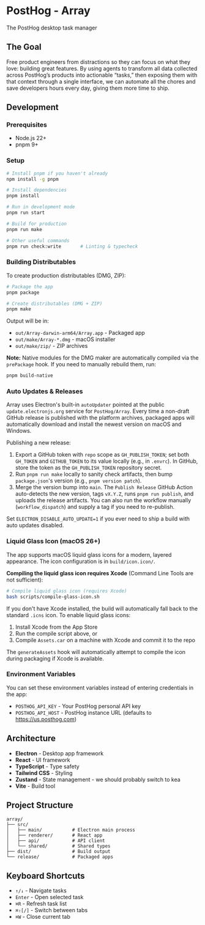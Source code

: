 # PostHog - Array

The PostHog desktop task manager

## The Goal

Free product engineers from distractions so they can focus on what they love: building great features. By using agents to transform all data collected across PostHog’s products into actionable “tasks,” then exposing them with that context through a single interface, we can automate all the chores and save developers hours every day, giving them more time to ship.

## Development

### Prerequisites

- Node.js 22+
- pnpm 9+

### Setup

```bash
# Install pnpm if you haven't already
npm install -g pnpm

# Install dependencies
pnpm install

# Run in development mode
pnpm run start

# Build for production
pnpm run make

# Other useful commands
pnpm run check:write       # Linting & typecheck
```

### Building Distributables

To create production distributables (DMG, ZIP):

```bash
# Package the app
pnpm package

# Create distributables (DMG + ZIP)
pnpm make
```

Output will be in:
- `out/Array-darwin-arm64/Array.app` - Packaged app
- `out/make/Array-*.dmg` - macOS installer
- `out/make/zip/` - ZIP archives

**Note:** Native modules for the DMG maker are automatically compiled via the `prePackage` hook. If you need to manually rebuild them, run:

```bash
pnpm build-native
```

### Auto Updates & Releases

Array uses Electron's built-in `autoUpdater` pointed at the public `update.electronjs.org` service for `PostHog/Array`. Every time a non-draft GitHub release is published with the platform archives, packaged apps will automatically download and install the newest version on macOS and Windows.

Publishing a new release:

1. Export a GitHub token with `repo` scope as `GH_PUBLISH_TOKEN`; set both `GH_TOKEN` and `GITHUB_TOKEN` to its value locally (e.g., in `.envrc`). In GitHub, store the token as the `GH_PUBLISH_TOKEN` repository secret.
2. Run `pnpm run make` locally to sanity check artifacts, then bump `package.json`'s version (e.g., `pnpm version patch`).
3. Merge the version bump into `main`. The `Publish Release` GitHub Action auto-detects the new version, tags `vX.Y.Z`, runs `pnpm run publish`, and uploads the release artifacts. You can also run the workflow manually (`workflow_dispatch`) and supply a tag if you need to re-publish.

Set `ELECTRON_DISABLE_AUTO_UPDATE=1` if you ever need to ship a build with auto updates disabled.

### Liquid Glass Icon (macOS 26+)

The app supports macOS liquid glass icons for a modern, layered appearance. The icon configuration is in `build/icon.icon/`.

**Compiling the liquid glass icon requires Xcode** (Command Line Tools are not sufficient):

```bash
# Compile liquid glass icon (requires Xcode)
bash scripts/compile-glass-icon.sh
```

If you don't have Xcode installed, the build will automatically fall back to the standard `.icns` icon. To enable liquid glass icons:

1. Install Xcode from the App Store
2. Run the compile script above, or
3. Compile `Assets.car` on a machine with Xcode and commit it to the repo

The `generateAssets` hook will automatically attempt to compile the icon during packaging if Xcode is available.

### Environment Variables

You can set these environment variables instead of entering credentials in the app:

- `POSTHOG_API_KEY` - Your PostHog personal API key
- `POSTHOG_API_HOST` - PostHog instance URL (defaults to https://us.posthog.com)

## Architecture

- **Electron** - Desktop app framework
- **React** - UI framework
- **TypeScript** - Type safety
- **Tailwind CSS** - Styling
- **Zustand** - State management - we should probably switch to kea
- **Vite** - Build tool

## Project Structure

```
array/
├── src/
│   ├── main/           # Electron main process
│   ├── renderer/       # React app
│   ├── api/            # API client
│   └── shared/         # Shared types
├── dist/               # Build output
└── release/            # Packaged apps
```

## Keyboard Shortcuts

- `↑/↓` - Navigate tasks
- `Enter` - Open selected task
- `⌘R` - Refresh task list
- `⌘⇧[/]` - Switch between tabs
- `⌘W` - Close current tab

